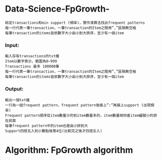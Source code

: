 # Data-Science-FpGrowth-
    給定transactions和min support (頻率)，實作演算法找出frequent patterns
    每一行代表一筆transaction，一筆transaction的Item之間用”,”區隔無空格
    每筆transaction的items皆依數字大小由小到大排序，至少有一個item

### Input: 
    輸入存有transactions的txt檔
    Item以數字表示，範圍為0~999
    Transactions 最多 100000筆
    每一行代表一筆transaction，一筆transaction的Item之間用”,”區隔無空格
    每筆transaction的items皆依數字大小由小到大排序，至少有一個item

### Output:
    輸出一個txt檔
    一行為一組frequent pattern，frequent pattern後接上”:”再接上support (出現頻率)
    Frequent pattern順序從item數量少的到item數量多的，item數量相同者item編號小的排在前面
    每筆frequent pattern中的item也是由小排到大
    Support四捨五入到小數點後第4位(比較完之後才四捨五入)

# Algorithm: FpGrowth algorithm

